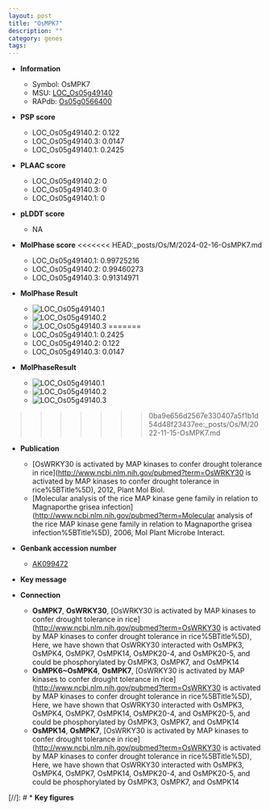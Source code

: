 ```yaml
---
layout: post
title: "OsMPK7"
description: ""
category: genes
tags: 
---
```


* **Information**  
    + Symbol: OsMPK7  
    + MSU: [LOC_Os05g49140](http://rice.plantbiology.msu.edu/cgi-bin/ORF_infopage.cgi?orf=LOC_Os05g49140)  
    + RAPdb: [Os05g0566400](http://rapdb.dna.affrc.go.jp/viewer/gbrowse_details/irgsp1?name=Os05g0566400)  

* **PSP score**  
    + LOC_Os05g49140.2: 0.122 
    + LOC_Os05g49140.3: 0.0147 
    + LOC_Os05g49140.1: 0.2425 

* **PLAAC score**  
    + LOC_Os05g49140.2: 0 
    + LOC_Os05g49140.3: 0 
    + LOC_Os05g49140.1: 0 

* **pLDDT score**
    + NA


* **MolPhase score**
<<<<<<< HEAD:_posts/Os/M/2024-02-16-OsMPK7.md
    + LOC_Os05g49140.1: 0.99725216
    + LOC_Os05g49140.2: 0.99460273
    + LOC_Os05g49140.3: 0.91314971

* **MolPhase Result**
    + ![LOC_Os05g49140.1](https://304243504.github.io/Pictures/LOC_Os05g/LOC_Os05g49140.1.png)
    + ![LOC_Os05g49140.2](https://304243504.github.io/Pictures/LOC_Os05g/LOC_Os05g49140.2.png)
    + ![LOC_Os05g49140.3](https://304243504.github.io/Pictures/LOC_Os05g/LOC_Os05g49140.3.png)
=======
    + LOC_Os05g49140.1: 0.2425
    + LOC_Os05g49140.2: 0.122
    + LOC_Os05g49140.3: 0.0147

* **MolPhaseResult**
    + ![LOC_Os05g49140.1](https://ricepsp.github.io/pictures/LOC_Os05g/LOC_Os05g49140.1.png)
    + ![LOC_Os05g49140.2](https://ricepsp.github.io/pictures/LOC_Os05g/LOC_Os05g49140.2.png)
    + ![LOC_Os05g49140.3](https://ricepsp.github.io/pictures/LOC_Os05g/LOC_Os05g49140.3.png)
>>>>>>> 0ba9e656d2567e330407a5f1b1d54d48f23437ee:_posts/Os/M/2022-11-15-OsMPK7.md

* **Publication**  
    + [OsWRKY30 is activated by MAP kinases to confer drought tolerance in rice](http://www.ncbi.nlm.nih.gov/pubmed?term=OsWRKY30 is activated by MAP kinases to confer drought tolerance in rice%5BTitle%5D), 2012, Plant Mol Biol.
    + [Molecular analysis of the rice MAP kinase gene family in relation to Magnaporthe grisea infection](http://www.ncbi.nlm.nih.gov/pubmed?term=Molecular analysis of the rice MAP kinase gene family in relation to Magnaporthe grisea infection%5BTitle%5D), 2006, Mol Plant Microbe Interact.

* **Genbank accession number**  
    + [AK099472](http://www.ncbi.nlm.nih.gov/nuccore/AK099472)

* **Key message**  

* **Connection**  
    + __OsMPK7__, __OsWRKY30__, [OsWRKY30 is activated by MAP kinases to confer drought tolerance in rice](http://www.ncbi.nlm.nih.gov/pubmed?term=OsWRKY30 is activated by MAP kinases to confer drought tolerance in rice%5BTitle%5D), Here, we have shown that OsWRKY30 interacted with OsMPK3, OsMPK4, OsMPK7, OsMPK14, OsMPK20-4, and OsMPK20-5, and could be phosphorylated by OsMPK3, OsMPK7, and OsMPK14
    + __OsMPK6~OsMPK4__, __OsMPK7__, [OsWRKY30 is activated by MAP kinases to confer drought tolerance in rice](http://www.ncbi.nlm.nih.gov/pubmed?term=OsWRKY30 is activated by MAP kinases to confer drought tolerance in rice%5BTitle%5D), Here, we have shown that OsWRKY30 interacted with OsMPK3, OsMPK4, OsMPK7, OsMPK14, OsMPK20-4, and OsMPK20-5, and could be phosphorylated by OsMPK3, OsMPK7, and OsMPK14
    + __OsMPK14__, __OsMPK7__, [OsWRKY30 is activated by MAP kinases to confer drought tolerance in rice](http://www.ncbi.nlm.nih.gov/pubmed?term=OsWRKY30 is activated by MAP kinases to confer drought tolerance in rice%5BTitle%5D), Here, we have shown that OsWRKY30 interacted with OsMPK3, OsMPK4, OsMPK7, OsMPK14, OsMPK20-4, and OsMPK20-5, and could be phosphorylated by OsMPK3, OsMPK7, and OsMPK14

[//]: # * **Key figures**  



